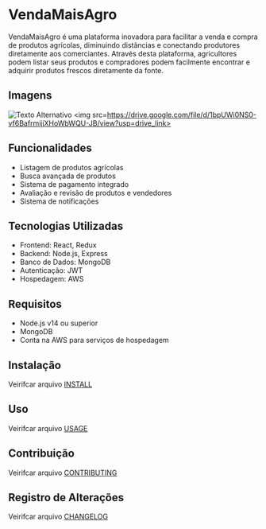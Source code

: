 # VendaMaisAgro

VendaMaisAgro é uma plataforma inovadora para facilitar a venda e compra de produtos agrícolas, diminuindo distãncias e conectando produtores diretamente aos comerciantes. Através desta plataforma, agricultores podem listar seus produtos e compradores podem facilmente encontrar e adquirir produtos frescos diretamente da fonte.

## Imagens

![Texto Alternativo]("https://drive.google.com/file/d/1bpUWi0NS0-vf6BafrmijjXHoWbWQU-JB/view?usp=drive_link")
<img src=https://drive.google.com/file/d/1bpUWi0NS0-vf6BafrmijjXHoWbWQU-JB/view?usp=drive_link>


## Funcionalidades

- Listagem de produtos agrícolas
- Busca avançada de produtos
- Sistema de pagamento integrado
- Avaliação e revisão de produtos e vendedores
- Sistema de notificações

## Tecnologias Utilizadas

- Frontend: React, Redux
- Backend: Node.js, Express
- Banco de Dados: MongoDB
- Autenticação: JWT
- Hospedagem: AWS

## Requisitos

- Node.js v14 ou superior
- MongoDB
- Conta na AWS para serviços de hospedagem

## Instalação
Veirifcar arquivo [INSTALL](https://github.com/LeandroOliveirataz/VendaMaisAgro/blob/main/INSTALL.md)

## Uso
Veirifcar arquivo [USAGE](https://github.com/LeandroOliveirataz/VendaMaisAgro/blob/main/USAGE.md)

## Contribuição
Veirifcar arquivo [CONTRIBUTING](https://github.com/LeandroOliveirataz/VendaMaisAgro/blob/main/CONTRIBUTING.md)

## Registro de Alterações
Veirifcar arquivo [CHANGELOG](https://github.com/LeandroOliveirataz/VendaMaisAgro/blob/main/CHANGELOG.md)
